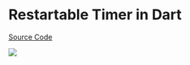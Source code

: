 # Restartable Timer in Dart

[Source Code](../source/restartable-timer-in-dart.dart)

![](../images/restartable-timer-in-dart.jpg)
